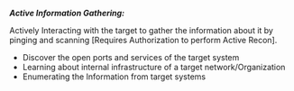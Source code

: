 ***Active Information Gathering:***
  
  Actively Interacting with the target to gather the information about it by pinging and scanning [Requires Authorization to perform Active Recon]. 
  
  - Discover the open ports and services of the target system
  - Learning about internal infrastructure of a target network/Organization
  - Enumerating the Information from target systems 
